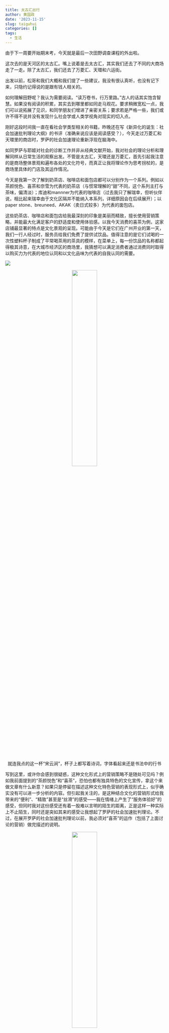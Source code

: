 ```yaml
---
title: 太古汇出行
author: 黄国政
date: '2023-11-15'
slug: taiguhui
categories: []
tags:
  - 生活
---
```


<!--more-->

由于下一周要开始期末考，今天就是最后一次田野调查课程的外出啦。

这次去的是天河区的太古汇。嘴上说着是去太古汇，其实我们还去了不同的大商场走了一走。除了太古汇，我们还去了万菱汇、天環和六运街。

出发以前，松哥和我们大概和我们提了一些建议，我没有很认真听，也没有记下来，只隐约记得说的是跟有钱人相关的。

如何理解田野呢？我认为需要阅读。“读万卷书，行万里路。”古人的话其实饱含智慧。如果没有阅读的积累，其实去到哪里都如同走马观花。要求稍微宽松一点，我们可以说拓展了见识，和同学朋友们增进了亲密关系；要求若是严格一些，我们或许不得不说并没有发现什么社会学或人类学视角对现实的切入点。

刚好这段时间我一直在看社会学类型相关的书籍，昨晚还在写《新异化的诞生：社会加速批判理论大纲》的书评（准确来说应该是阅读感受？），今天走过万菱汇和天環里的商店时，罗萨的社会加速理论重新浮现在脑海中。

如同罗萨与耶姬对社会的诊断工作并非从经典文献开始，我对社会的理论分析和理解同样从日常生活的观察出发。不管是太古汇，天環还是万菱汇，首先引起我注意的是商场整体景观和遍布各处的文化符号，而真正让我将理论作为思考拐杖的，是商场里具体的门店及其运作情况。

今天是我第一次了解到奶茶店、咖啡店和面包店都可以分别作为一个系列。例如以茶颜悦色、喜茶和奈雪为代表的奶茶店（与惯常理解的“甜”不同，这个系列主打与茶味，偏清淡）；库迪和mannner为代表的咖啡店（过去我只了解瑞幸，但听伙伴说，相比起来瑞幸由于文化区隔并不能纳入本系列，详细原因会在后续展开）；以paper stone、breuneed、AKAK（卖日式较多）为代表的面包店。

这些奶茶店、咖啡店和面包店给我最深刻的印象是美丽而精致，擅长使用营销策略，并能最大化满足客户的舒适度和使用体验感。以我今天消费的喜茶为例，这家店铺最显著的特点是文化景观的呈现。可能由于今天是它们在广州开业的第一天，我们一行人经过时，服务员给我们免费了提供试饮品。值得注意的是它们试喝的一次性塑料杯子制成了平常喝茶用的茶具的模样，在菜单上，每一份饮品的名称都起得极其诗意，在大城市经济区的商场里，我猜想可以满足消费者通过消费同时取得以购买力为代表的地位认同和以文化品味为代表的自我认同的需要。

![](/images/posts/2023/11/11-15-menu.jpg)

<center>
<img src="https://guozheng.rbind.io/images/posts/2023/11/11-15-poetry.jpg" alt="" width=40% height=40%>
<figcaption>就连我点的这一杯“宋云涧”，杯子上都写着诗词，字体看起来还是书法中的行书</figcaption>
</center>

写到这里，或许你会感到很疑惑，这种文化形式上的营销策略不是随处可见吗？例如我前面提到的“茶颜悦色”和“喜茶”，恐怕也都有独具特色的文化宣传，拿这个来做文章有什么新意？如果只是停留在描述这种文化特色营销的表现形式上，似乎确实没有可以进一步分析的内容。但引起我关注的，是这种结合文化的营销形式给我带来的“便利”、“精致”甚至是“丝滑”的感受——我在情绪上产生了“服务体验好”的感受，但同时我对这份感受还有着一股难以言明的陌生的距离，正是这样一种实际上不止陌生，同时还是突如其来的感受让我想起了罗萨的社会加速批判理论。不过，在展开罗萨的社会加速批判理论以前，我必须对“喜茶”的运作（包括了上面讨论的营销）做完描述的说明。

<center>
<img src="https://guozheng.rbind.io/images/posts/2023/11/11-15-mini-programs.jpg" alt="" width=40% height=40%>
<figcaption>喜茶的小程序</figcaption>
</center>

这是“喜茶”的点餐小程序。或许你同样会感到疑惑，一个普通的小程序有什么值得注意？类似的点餐小程序不是随处可见吗？的确如此，但不同于以往点餐，这一次在喜茶消费，从它们的文化包装引起我注意开始，我不自觉对喜茶的小程序也关注起来——界面的流畅程度和使用体验感，其中使用体验感包括UI设计的色彩、图片与文字的排版。一如喜茶在文化包装上给予了我一股精致、高雅的使用体验，小程序的界面与交互使用体验也大大增加了我在点餐过程中程序运作的使用流畅度，丰富了我的体验度。由于我在学习网页设计，所以对界面交互敏感度比较高，并不是随便设计都能达到相应的效果。

综上（终于要引出我想借用的罗萨的社会加速批判理论了），借助喜茶文化包装宣传的营销策略和点餐小程序运作，我想表达的是它们最明显的特征是精致、便利、流畅，一方面极大地满足了消费者的消费舒适度，另一方面则丰富了消费者的消费体验感。而值得关注的问题也在此时出现：在我们高度舒适与流畅（乃至丝滑）感受的背后，是谁为奶茶的诗意名称定义？是谁制作了UI界面精美的小程序？是谁制定了一整套复杂的营销和运作策略？这整一个设计过程和我们对从点餐到奶茶到手的过程的认识两者之间，距离有多遥远？

在这里，我需要引出罗萨在提出社会加速批判理论时重拾的概念：异化。

<center>
<img src="https://guozheng.rbind.io/images/posts/2023/11/11-15-rosa.jpg" width=90% height=90%>
<figcaption>哈特穆特·罗萨</figcaption>
</center>

我想思考的问题其实很简单。我知晓社会分工的精细化会带来不同专业领域的分化，如同今天的我们作为学术领域内的成员（暂时将大学生界定为这样一个定义尚未清晰的群体），当我们今天踏入奶茶饮品这一消费领域时，如果我们稍加注意，便会惊讶地发现看起来简简单单的一杯奶茶背后竟充满了各种领域的专业知识，有经济学的、心理学的、市场营销的、文学的和计算机的等等，而更让人感到惊讶的是这些不同领域的知识不仅在横向上与日俱增地扩展和交织在一起，同时在纵向上日益深入，变得更精细复杂。举一个简单的例子，可能过去的优乐美只有广告学知识和经济学知识等有限学科的身影，而且只有简单的文字描述和电视宣传，但今天一杯普通的奶茶不仅可以在互联网上数字化，而且包装盒上展示的文字还是我们叫不上名的古诗词。我们和生活之中周身物品似乎越来越”远“、越来越”陌生“，这种变化可能会带来什么后果？

这么一想，我看着眼前的奶茶，只觉得自己对它一无所知，再重新审视从服务员给予我免费饮品开始的预消费环节到最后消费的完成，虽然我的体验流畅且舒适，但其中还带有“丝滑”到几乎漂浮的感觉——我的体验感被满足了又好像被架空了，如同我从起点快速抵达终点，但过程没有摩擦，这让我感到一股奇怪的陌生的感觉。我确实消费了手中这杯奶茶，但我似乎只剩下了“被动”的消费能力，而失去了主动消费的能力。

这杯奶茶很陌生，我的感受也很陌生。

罗萨在《新异化的诞生：社会加速批判理论大纲》中提出，社会加速会带来异化，而通往“异化”的一个面向就包含物界的异化。他指出物界包括两种物体类型：我们生产出来的物，以及我们所消费的物。Habermas认为，人在最低限度上都会跟一些物体具有亲密的关系。罗萨则从社会加速的角度指出，我们与物界的关系会随着更替速度改变，长时间使用的物品可能会成为我们主观感受上自我的一部分，被我们内化，标志个人特质，变成“我们日常体验、身份认同、生命史的一部分”。换句话说，我们可以“扩展进物界“，物也会”变成自我栖居之处“，正因如此，泰勒称人是”多孔的“。但在加速社会，由于我们可以**很容易地增加生产速度，物品更新迭代的速度也很快，而维持和修理物的速度却提升得很慢**，物品的道德性消费会超越其物理性消费，比如我们越来越会在车子、计算机和手机等物品还没坏掉时就丢掉或替换它们。此外，罗萨还指出**我们所使用的物品变得越来越智能，越来越精细，这导致了我们与这些物品之间的鸿沟变得越来越大**。

> ”既有的经验在越来越快的创新之下会变得越来越没有价值。这让我们与物之间产生了异化，因为我们没有办法正确操作这些物，并且感觉非常糟糕，觉得不会用这些东西是自己的错。“
> 

> 对于我的旧的移动设备，我还知道要怎么设定时钟，但新的这个，我不知道；我根本没有时间去搞懂要怎么设置。在录音带时代，我知道要怎么录一首电台播放的歌，但现在新科技让我不知道该怎么弄。旧的手机，我知道怎么改变来电铃声，但新的我不知道怎么改。
> 

总结下来，罗萨所认为的人与物的异化是指**人与物关系的严重分离和陌生化**。

可能对于我身边的小伙伴来说，喝一杯奶茶是一件很简单的事情。换作我还在念中学的时候，我会抱有同样的想法，因为那时候如果要喝奶茶，只需要在线下随便找一家店面，拿起菜单挑好奶茶，然后”啪“地一声放下，大声告诉服务员即可。但现在奶茶店品牌层出不穷，茶颜悦色、喜茶、奈雪和益禾堂等牌子琳琅满目，同时不同口味、不同原料的奶茶也眼花缭乱，可能今天大受推崇的还是芋圆啵啵，明天就换成了杨枝甘露，后天又摇身一变变成海盐奶盖，每天都有新花样。此外，现在大家都习惯线上点单，小程序和微信支付都很方便，但各种优惠活动与票券充斥在菜单界面。以上种种要素层层加码，以致走进大商场时我都生不出喝奶茶的欲望，只因为我对它感到前所未有的陌生。我甚至会认为自己很”土”，不敢踏足其中。我想，这也是为什么今天听到大家和我科普大商场里流行的奶茶店、咖啡店和面包店时，我既为自己的无知感到惊讶，也为逐渐了解它们的存在而试图思索我与它们的关系[^q1]。

[^q1]: 值得一提的是，2023年2月23日，名为“遵义国旅漆姐”的豆友在豆瓣创建了一个名为“我不会XX | 我的人生新手村”的小组，截至2023年11月15日，已有组员113645人。小组的宗旨是希望提供一个类似游戏中的新手村平台，帮助组员适应社会化。虽然社会化是在社会加速以前便存在的事情，但在当下却以非正式的网络组织形式出现，我认为在某种程度上回应了社会加速现象。

在此，需要补充罗萨根据功能批判角度提出的去同步化概念，以对我与奶茶消费之间产生的“鸿沟”进行进一步分析。在罗萨的书中，去同步化是指事物之间加速能力大小不同所带来的诸多制度、过程和实践之间的界限的摩擦与张力（91）。如同我们与物的关系一般，我们对物的理解能力变化的速度已经难以跟上物的存在及其运作原理的变化速度[^q2]，虽然这并不会妨碍我们对它们的使用（实际上，我们并不需要十分清楚汽车的构造才能开车，也不需要学会电脑的拆修和组装才能使用电脑，不过当它们的功能变得愈加精细和复杂时，我们可能会面临和罗萨同样的苦恼，并花上一些时间适应），它们在尽力地丰富我们使用体验的同时，还尽可能最大化地简化了操作过程。但我认为，当我们愈发难以理解消费的物品时，我们应当警惕自主性在多大程度上让渡给了制造者，或是吉登斯口中的专家知识，以及在这消费的物之后，是否存在足以控制我们消费走向的力量。如同我第一次消费喜茶时，服务员的引导和小伙伴的介绍帮助我完成整一个过程，我感觉没有太大障碍，但我的状态是被动的，这杯奶茶从宣传到来到我的手上，我都对它感到难以言喻的陌生。同样的感受在我上周和姐姐一起吃饭时也有过，大商场里的餐厅菜单不仅琳琅满目，而且充斥着各种套餐与优惠券，如果是我，最后恐怕只能随意选择，而姐姐作为常客，还得再三衡量最后做出她所认为的相对经济和理性的选择。

[^q2]: 关于人与物了解和使用的关系，我想起了美国哲学家波西格在《禅与摩托车维修艺术》中讨论了人和科技的关系

<center>
<img src="https://guozheng.rbind.io/images/posts/2023/11/11-15-unknown.jpg" alt="" width=40% height=40%>
<figcaption>刚拿到奶茶的时候我竟然搞不清吸管应该插在哪里</figcaption>
</center>

尝试进行以上分析并非是要指出我们必须了解身边每一件物品的来源和机制原理，这也无法完全证明人与物之间在本质上发生了异化。毕竟罗萨在书中的结语也说到，他反复提及的”异化“概念在”定义上还相当模糊不清，也并没有形成一套完整的哲学方面的意涵“。但我认为当下人与物之间的关系确实在发生一种当人们稍加注意便可能会感到惊讶的分离和陌生化。而根据罗萨提供的社会加速和异化概念，我认为这种趋势值得我们尝试思考：这会给我们的生活带来怎样的影响？

让我们回到罗萨眼中的批判理论出发点，即追问“什么阻碍了我们的美好生活”。在我看来，人与物去同步化所带来的陌生可能导致的生活自主性让渡是阻碍我们美好生活的一种因素。而罗萨在基于人与物的分离和陌生化的讨论上，做出了关于生活变化的进一步分析。

早在一个世纪以前，瓦尔特·本雅明就区分了“体验”和“经验”的关系。**体验是片刻的，经验则会深深烙印在我们心中，跟我们的认同和生命历程联系在一起，而且对我们自己非常重要，会触动我们或是改变我们**。本雅明认为，我们可能到了一个体验很丰富，但经验很贫乏的时代。罗萨据此举出了看电视和旅行的例子，前者是“去感官化”和“去背景化”的，比如看电视时只需紧紧盯着屏幕，鼻子和皮肤等其他感官的知觉无需有意调用，同时，不管电视节目如何精彩，它与我们是谁没有关系，跟我们感觉如何、余生如何也都没有关系；而后者往往会驱使行动者全身心投入。由此，罗萨认为体验跟我们的内在状态没有“共鸣”，在体验类的活动里，“我们的行动或体验都只是’孤立的片段‘”，这些片段不会留下记忆痕迹，我们倾向于马上忘记它们。而这也十分符合加速社会，因为大部分的经验在此间“很快就会过时而无用了，人们总是要准备去面对无法预想到的新事物”。值得一提的是，本雅明在区分“体验”和“经历”时以纪念品举了例子，他认为纪念品可以作为“外在的记忆足迹”帮助我们回想体验的时刻。但今天，特种兵式的旅行，更新迭代、层出不穷的选择，愈发陌生复杂的事物，在所有这些因素的影响下，“这些东西不再跟我们诉说些什么了，它们’冷却‘了。它们不再有搅动我们内心的力量，因为它们就仅仅是外在的体验痕迹，而现在对我们来说已经完全没有意义了。”[^q3]正因如此，我们的“**体验时刻越来越丰富，但是生命经验越来越贫乏**”，结果便是“时间飞快流逝，却又在记忆里不着痕迹”，我们消费的商品以及背后的时间与我们相异，且无法有效整合到我们的生命经验之中。在这里，罗萨的论述实际上是从时间异化、物的异化联系到了自我的异化和社会的异化，即由于社会加速带来的我们与时间和物品的鸿沟会导致我们自身乃至我们与社会的关系出现问题。当社会加速，短时间里或许会留下丰富的体验，但记忆却不着痕迹，人们不仅可以快速道德性地消耗丰富的物品，还可以在短时间里发生大量的社会接触，例如在家里、在路上、在工作场所、在社交媒体上，一位社会行动者甚至可以在一两个小时里遇见许许多多不同的人，但我们却很难和哪怕一个人建立一段“太花时间”的“有共鸣的时间”，我们可能已经不大关心“别人的人生故事或人格问题”，也没有欲望向他人叙述自己的人生故事，因为在这快速变迁、快速相遇的世界里，陌生、效率、体验才是行之有效的主题。容易被我们忽视的，是“所有我们所经历的行动时刻和体验时刻，所有我们的抉择，我们所认识的人，我们需要的物，都是我们对自己人生的可能描述、确立我们身份认同的素材”，当它们都丝滑地掠过我们生命的地平线时，我们失去了“讲故事的能力”，自我的确定性变得脆弱，对他人的认识也将变得疏远、淡漠，我们与他人，与社会，和与世界的距离都是孤立地分割而开，以致当我们试图发出声音时，世界给予的只有巨大的沉默，而非共鸣。

![](/images/posts/2023/11/11-15-dommer.jpg)

[^q3]: 我突然想起过去买了一杯奈雪的奶茶，我大概听说过这个牌子口碑不错，但不是冲着它的口味，也不是“联名”（到现在我也不大搞得清什么是联名），只因为上面印有周杰伦的的图案而心生喜欢。在口味众多的选择里，周杰伦的图案让我想起每一晚聆听音乐的情绪，这显然深深嵌入在我的记忆中。

参考资料

1. 郑作彧：《化用的生活形式，还是共鸣的世界关系?——批判理论第四代的共识与分歧》， 社会科学(03)，2021-03-06.

2. 哈特穆特·罗萨：《新异化的诞生：社会加速批判理论大纲》，郑作彧译，上海人民出版社2018年版